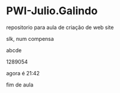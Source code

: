 # PWI-Julio.Galindo
repositorio para aula de criação de web site

slk, num compensa


abcde


1289054

agora é 21:42 


fim de aula